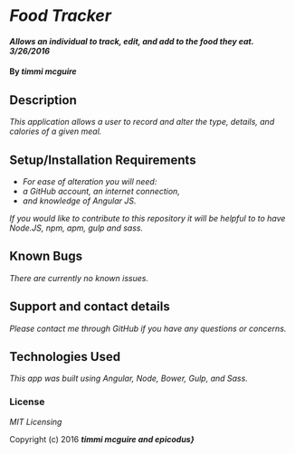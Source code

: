 # _Food Tracker_

#### _Allows an individual to track, edit, and add to the food they eat. 3/26/2016_

#### By _**timmi mcguire**_

## Description

_This application allows a user to record and alter the type, details, and calories of a given meal._

## Setup/Installation Requirements

* _For ease of alteration you will need:_
* _a GitHub account, an internet connection,_
* _and knowledge of Angular JS._


_If you would like to contribute to this repository it will be helpful to to have Node.JS, npm, apm, gulp and sass._

## Known Bugs

_There are currently no known issues._

## Support and contact details

_Please contact me through GitHub if you have any questions or concerns._

## Technologies Used

_This app was built using Angular, Node, Bower, Gulp, and Sass._

### License

*MIT Licensing*

Copyright (c) 2016 **_timmi mcguire and epicodus}_**

